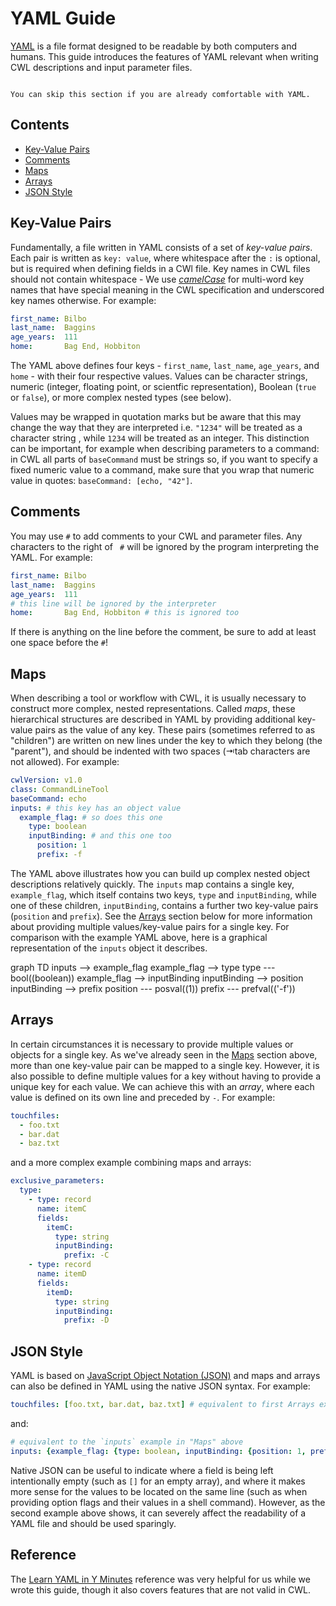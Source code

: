 # YAML Guide

<script src="https://unpkg.com/mermaid@8.0.0/dist/mermaid.min.js"></script>
<script>mermaid.initialize({startOnLoad:true});</script>

[YAML][yaml] is a file format
designed to be readable by both computers and humans.
This guide introduces the features of YAML
relevant when writing CWL descriptions and input parameter files.

```{note}

You can skip this section if you are already comfortable with YAML.
```

## Contents

- [Key-Value Pairs](#key-value-pairs)
- [Comments](#comments)
- [Maps](#maps)
- [Arrays](#arrays)
- [JSON Style](#json-style)

## Key-Value Pairs

Fundamentally, a file written in YAML consists of a set of _key-value pairs_.
Each pair is written as `key: value`,
where whitespace after the `:` is optional, but is required when defining fields in a CWl file.
Key names in CWL files should not contain whitespace -
We use [_camelCase_][camelCase] for multi-word key names
that have special meaning in the CWL specification
and underscored key names otherwise.
For example:

```yaml
first_name: Bilbo
last_name:  Baggins
age_years:  111
home:       Bag End, Hobbiton
```

The YAML above defines four keys -
`first_name`, `last_name`, `age_years`, and `home` -
with their four respective values.
Values can be
character strings,
numeric (integer, floating point, or scientfic representation),
Boolean (`true` or `false`),
or more complex nested types (see below).

Values may be wrapped in quotation marks
but be aware that this may change the way that they are interpreted
i.e. `"1234"` will be treated as a character string
, while `1234` will be treated as an integer.
This distinction can be important,
for example when describing parameters to a command:
in CWL all parts of `baseCommand` must be strings so,
if you want to specify a fixed numeric value to a command,
make sure that you wrap that numeric value in quotes: `baseCommand: [echo, "42"]`.

## Comments

You may use `#` to add comments to your CWL and parameter files.
Any characters to the right of ` #` will be ignored by the program interpreting
the YAML.
For example:

```yaml
first_name: Bilbo
last_name:  Baggins
age_years:  111
# this line will be ignored by the interpreter
home:       Bag End, Hobbiton # this is ignored too
```

If there is anything on the line before the comment,
be sure to add at least one space before the `#`!

## Maps

When describing a tool or workflow with CWL,
it is usually necessary to construct more complex, nested representations.
Called _maps_,
these hierarchical structures are described in YAML by providing
additional key-value pairs as the value of any key.
These pairs (sometimes referred to as "children") are written
on new lines under the key to which they belong (the "parent"),
and should be indented with two spaces
(⇥tab characters are not allowed).
For example:

```yaml
cwlVersion: v1.0
class: CommandLineTool
baseCommand: echo
inputs: # this key has an object value
  example_flag: # so does this one
    type: boolean
    inputBinding: # and this one too
      position: 1
      prefix: -f
```

The YAML above illustrates how you can build up complex nested object
descriptions relatively quickly.
The `inputs` map contains a single key, `example_flag`,
which itself contains two keys, `type` and `inputBinding`,
while one of these children, `inputBinding`,
contains a further two key-value pairs (`position` and `prefix`).
See the [Arrays](#arrays) section below for more information about providing multiple
values/key-value pairs for a single key.
For comparison with the example YAML above,
here is a graphical representation of the `inputs` object it describes.

<div class="mermaid">
graph TD
  inputs --> example_flag
  example_flag --> type
  type --- bool((boolean))
  example_flag --> inputBinding
  inputBinding --> position
  inputBinding --> prefix
  position --- posval((1))
  prefix --- prefval(('-f'))
</div>

## Arrays

In certain circumstances it is necessary to provide
multiple values or objects for a single key.
As we've already seen in the [Maps](#maps) section above,
more than one key-value pair can be mapped to a single key.
However, it is also possible to define multiple values for a key
without having to provide a unique key for each value.
We can achieve this with an _array_,
where each value is defined on its own line and preceded by `-`.
For example:

```yaml
touchfiles:
  - foo.txt
  - bar.dat
  - baz.txt
```

and a more complex example combining maps and arrays:

```yaml
exclusive_parameters:
  type:
    - type: record
      name: itemC
      fields:
        itemC:
          type: string
          inputBinding:
            prefix: -C
    - type: record
      name: itemD
      fields:
        itemD:
          type: string
          inputBinding:
            prefix: -D
```

## JSON Style

YAML is based on [JavaScript Object Notation (JSON)][json]
and maps and arrays can also be defined in YAML using the native JSON syntax.
For example:

```yaml
touchfiles: [foo.txt, bar.dat, baz.txt] # equivalent to first Arrays example
```

and:

```yaml
# equivalent to the `inputs` example in "Maps" above
inputs: {example_flag: {type: boolean, inputBinding: {position: 1, prefix: -f}}}
```

Native JSON can be useful
to indicate where a field is being left intentionally empty
(such as `[]` for an empty array),
and where it makes more sense
for the values to be located on the same line
(such as when providing option flags and their values in a shell command).
However, as the second example above shows,
it can severely affect the readability of a YAML file
and should be used sparingly.

## Reference

The [Learn YAML in Y Minutes][yaml-y-mins] reference was very helpful for us
while we wrote this guide,
though it also covers features that are not valid in CWL.

[camelCase]: https://en.wikipedia.org/wiki/Camel_case
[json]: http://json.org/
[yaml]: http://yaml.org/
[yaml-y-mins]: https://learnxinyminutes.com/docs/yaml/
